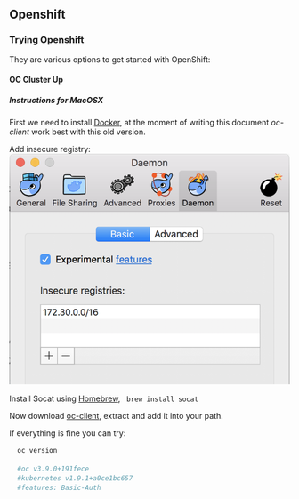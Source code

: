 ## Openshift

### Trying Openshift

They are various options to get started with OpenShift: 

#### OC Cluster Up

##### Instructions for MacOSX 

First we need to install [Docker](https://download.docker.com/mac/stable/1.13.1.15353/Docker.dmg), at the moment of writing this document *oc-client* work best with this old version.

Add insecure registry: 
![Openshift UI](https://github.com/cesarvr/Openshift/blob/master/assets/insecure.png?raw=true)


Install Socat using [Homebrew](https://brew.sh/), ``` brew install socat```


Now download [oc-client](https://github.com/openshift/origin/releases), extract and add it into your path. 

If everything is fine you can try: 

```sh 
  oc version

  #oc v3.9.0+191fece
  #kubernetes v1.9.1+a0ce1bc657
  #features: Basic-Auth
```
